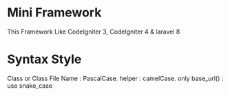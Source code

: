 # Mini Framework

This Framework Like CodeIgniter 3, CodeIgniter 4 & laravel 8

# Syntax Style
Class or Class File Name : PascalCase.
helper : camelCase.
only base_url() : use snake_case